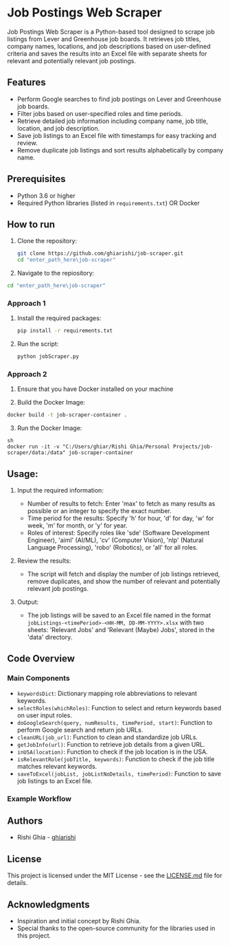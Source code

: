 # Job Postings Web Scraper

Job Postings Web Scraper is a Python-based tool designed to scrape job listings from Lever and Greenhouse job boards. It retrieves job titles, company names, locations, and job descriptions based on user-defined criteria and saves the results into an Excel file with separate sheets for relevant and potentially relevant job postings.

## Features

- Perform Google searches to find job postings on Lever and Greenhouse job boards.
- Filter jobs based on user-specified roles and time periods.
- Retrieve detailed job information including company name, job title, location, and job description.
- Save job listings to an Excel file with timestamps for easy tracking and review.
- Remove duplicate job listings and sort results alphabetically by company name.

## Prerequisites

- Python 3.6 or higher
- Required Python libraries (listed in `requirements.txt`) OR Docker

## How to run
1. Clone the repository:
   ```sh
   git clone https://github.com/ghiarishi/job-scraper.git
   cd "enter_path_here\job-scraper"
   ```

2. Navigate to the repiository: 
```sh
cd "enter_path_here\job-scraper"
```

### Approach 1

1. Install the required packages:
   ```sh
   pip install -r requirements.txt
   ```

2. Run the script:
   ```sh
   python jobScraper.py
   ```

### Approach 2
1. Ensure that you have Docker installed on your machine

2. Build the Docker Image: 
```sh
docker build -t job-scraper-container .
```

3. Run the Docker Image: 
```
sh
docker run -it -v "C:/Users/ghiar/Rishi Ghia/Personal Projects/job-scraper/data:/data" job-scraper-container
```

## Usage: 
1. Input the required information:
   - Number of results to fetch: Enter 'max' to fetch as many results as possible or an integer to specify the exact number.
   - Time period for the results: Specify 'h' for hour, 'd' for day, 'w' for week, 'm' for month, or 'y' for year.
   - Roles of interest: Specify roles like 'sde' (Software Development Engineer), 'aiml' (AI/ML), 'cv' (Computer Vision), 'nlp' (Natural Language Processing), 'robo' (Robotics), or 'all' for all roles.

2. Review the results:
   - The script will fetch and display the number of job listings retrieved, remove duplicates, and show the number of relevant and potentially relevant job postings.

4. Output:
   - The job listings will be saved to an Excel file named in the format `jobListings-<timePeriod>-<HH-MM, DD-MM-YYYY>.xlsx` with two sheets: 'Relevant Jobs' and 'Relevant (Maybe) Jobs', stored in the 'data' directory.

## Code Overview

### Main Components

- `keywordsDict`: Dictionary mapping role abbreviations to relevant keywords.
- `selectRoles(whichRoles)`: Function to select and return keywords based on user input roles.
- `doGoogleSearch(query, numResults, timePeriod, start)`: Function to perform Google search and return job URLs.
- `cleanURL(job_url)`: Function to clean and standardize job URLs.
- `getJobInfo(url)`: Function to retrieve job details from a given URL.
- `inUSA(location)`: Function to check if the job location is in the USA.
- `isRelevantRole(jobTitle, keywords)`: Function to check if the job title matches relevant keywords.
- `saveToExcel(jobList, jobListNoDetails, timePeriod)`: Function to save job listings to an Excel file.

### Example Workflow

## Authors

- Rishi Ghia - [ghiarishi](https://github.com/ghiarishi)

## License

This project is licensed under the MIT License - see the [LICENSE.md](LICENSE.md) file for details.

## Acknowledgments

- Inspiration and initial concept by Rishi Ghia.
- Special thanks to the open-source community for the libraries used in this project.
```
